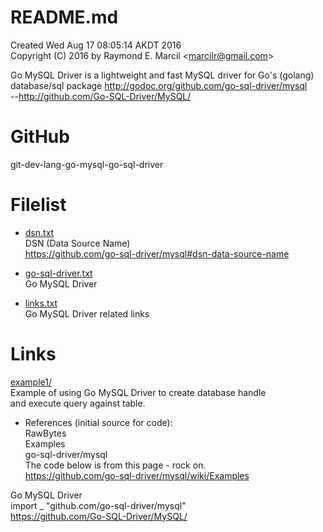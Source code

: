 # README.md
Created Wed Aug 17 08:05:14 AKDT 2016  
Copyright (C) 2016 by Raymond E. Marcil &lt;marcilr@gmail.com&gt;  


Go MySQL Driver is a lightweight and fast MySQL driver for Go's
(golang) database/sql package
http://godoc.org/github.com/go-sql-driver/mysql  
--http://github.com/Go-SQL-Driver/MySQL/


GitHub
======
git-dev-lang-go-mysql-go-sql-driver


Filelist  
========  
* [dsn.txt](https://github.com/marcilr/git-dev-lang-go-mysql-go-sql-driver/blob/master/dsn.txt)  
DSN (Data Source Name)  
https://github.com/go-sql-driver/mysql#dsn-data-source-name  

* [go-sql-driver.txt](https://github.com/marcilr/git-dev-lang-go-mysql-go-sql-driver/blob/master/go-sql-driver.txt)  
Go MySQL Driver  

* [links.txt](https://github.com/marcilr/git-dev-lang-go-mysql-go-sql-driver/blob/master/links.txt)  
Go MySQL Driver related links  



Links  
=====  
[example1/](https://github.com/marcilr/git-dev-lang-go-packages-sql-go-sql-driver-example1)  
Example of using Go MySQL Driver to create database handle  
and execute query against table.  
* References (initial source for code):  
  RawBytes  
  Examples  
  go-sql-driver/mysql  
  The code below is from this page - rock on.  
  https://github.com/go-sql-driver/mysql/wiki/Examples  

Go MySQL Driver  
import _ "github.com/go-sql-driver/mysql"  
https://github.com/Go-SQL-Driver/MySQL/  

